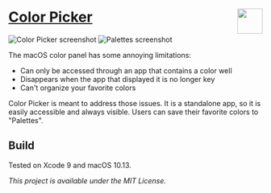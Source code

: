 # [Color Picker](https://gofake1.net/projects/color_picker.html) <img src="https://gofake1.net/images/color_picker_icon.png" align="right" height="50">

![Color Picker screenshot](https://gofake1.net/images/color_picker_1.jpg)
![Palettes screenshot](https://gofake1.net/images/color_picker_2.jpg)

The macOS color panel has some annoying limitations:
* Can only be accessed through an app that contains a color well
* Disappears when the app that displayed it is no longer key
* Can't organize your favorite colors

Color Picker is meant to address those issues. It is a standalone app, so it is easily accessible and always visible. Users can save their favorite colors to "Palettes".

## Build
Tested on Xcode 9 and macOS 10.13.

*This project is available under the MIT License.*
